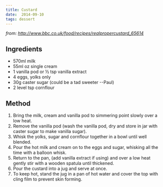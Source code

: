 ```yaml
---
title: Custard
date:  2014-09-10
tags: dessert
---
```

*from: <http://www.bbc.co.uk/food/recipes/realpropercustard_65614>*

Ingredients
-----------

-   570ml milk
-   55ml oz single cream
-   1 vanilla pod or ½ tsp vanilla extract
-   4 eggs, yolks only
-   30g caster sugar (could be a tad sweeter --Paul)
-   2 level tsp cornflour

Method
------

1.  Bring the milk, cream and vanilla pod to simmering point slowly over
    a low heat.
2.  Remove the vanilla pod (wash the vanilla pod, dry and store in jar
    with caster sugar to make vanilla sugar).
3.  Whisk the yolks, sugar and cornflour together in a bowl until well
    blended.
4.  Pour the hot milk and cream on to the eggs and sugar, whisking all
    the time with a balloon whisk.
5.  Return to the pan, (add vanilla extract if using) and over a low
    heat gently stir with a wooden spatula until thickened.
6.  Pour the custard into a jug and serve at once.
7.  To keep hot, stand the jug in a pan of hot water and cover the top
    with cling film to prevent skin forming.

